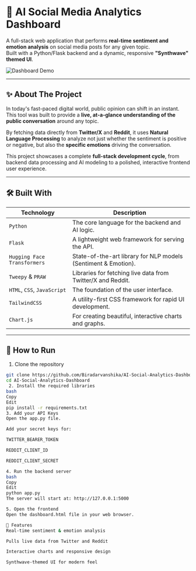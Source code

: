 # 🎯 AI Social Media Analytics Dashboard

A full-stack web application that performs **real-time sentiment and emotion analysis** on social media posts for any given topic.  
Built with a Python/Flask backend and a dynamic, responsive **"Synthwave" themed UI**.

![Dashboard Demo](https://github.com/Biradarvanshika/AI-Social-Analytics-Dashboard/assets/175276903/b7c41f90-1996-419b-8e27-02059367358d)

---

## ✨ About The Project

In today's fast-paced digital world, public opinion can shift in an instant.  
This tool was built to provide a **live, at-a-glance understanding of the public conversation** around any topic.

By fetching data directly from **Twitter/X** and **Reddit**, it uses **Natural Language Processing** to analyze not just whether the sentiment is positive or negative, but also the **specific emotions** driving the conversation.

This project showcases a complete **full-stack development cycle**, from backend data processing and AI modeling to a polished, interactive frontend user experience.

---

## 🛠️ Built With

| Technology              | Description                                                   |
|-------------------------|---------------------------------------------------------------|
| `Python`                | The core language for the backend and AI logic.               |
| `Flask`                 | A lightweight web framework for serving the API.              |
| `Hugging Face Transformers` | State-of-the-art library for NLP models (Sentiment & Emotion). |
| `Tweepy` & `PRAW`       | Libraries for fetching live data from Twitter/X and Reddit.   |
| `HTML`, `CSS`, `JavaScript` | The foundation of the user interface.                   |
| `TailwindCSS`           | A utility-first CSS framework for rapid UI development.       |
| `Chart.js`              | For creating beautiful, interactive charts and graphs.        |

---

## 🚀 How to Run

1. Clone the repository
```bash
git clone https://github.com/Biradarvanshika/AI-Social-Analytics-Dashboard.git
cd AI-Social-Analytics-Dashboard
 2. Install the required libraries
bash
Copy
Edit
pip install -r requirements.txt
3. Add your API Keys
Open the app.py file.

Add your secret keys for:

TWITTER_BEARER_TOKEN

REDDIT_CLIENT_ID

REDDIT_CLIENT_SECRET

4. Run the backend server
bash
Copy
Edit
python app.py
The server will start at: http://127.0.0.1:5000

5. Open the frontend
Open the dashboard.html file in your web browser.

📌 Features
Real-time sentiment & emotion analysis

Pulls live data from Twitter and Reddit

Interactive charts and responsive design

Synthwave-themed UI for modern feel

